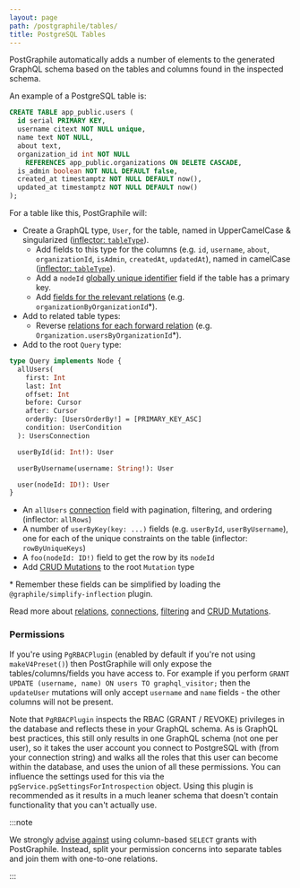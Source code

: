 ```yaml
---
layout: page
path: /postgraphile/tables/
title: PostgreSQL Tables
---
```


PostGraphile automatically adds a number of elements to the generated GraphQL
schema based on the tables and columns found in the inspected schema.

An example of a PostgreSQL table is:

```sql
CREATE TABLE app_public.users (
  id serial PRIMARY KEY,
  username citext NOT NULL unique,
  name text NOT NULL,
  about text,
  organization_id int NOT NULL
    REFERENCES app_public.organizations ON DELETE CASCADE,
  is_admin boolean NOT NULL DEFAULT false,
  created_at timestamptz NOT NULL DEFAULT now(),
  updated_at timestamptz NOT NULL DEFAULT now()
);
```

For a table like this, PostGraphile will:

- Create a GraphQL type, `User`, for the table, named in UpperCamelCase &
  singularized
  ([inflector: `tableType`](https://github.com/graphile/graphile-engine/blob/f332cb11fc32c7b50428c8d19d88121ead00d95d/packages/graphile-build-pg/src/plugins/PgBasicsPlugin.js#L485-L487)).
  - Add fields to this type for the columns (e.g. `id`, `username`, `about`,
    `organizationId`, `isAdmin`, `createdAt`, `updatedAt`), named in camelCase
    ([inflector: `tableType`](https://github.com/graphile/graphile-engine/blob/f332cb11fc32c7b50428c8d19d88121ead00d95d/packages/graphile-build-pg/src/plugins/PgBasicsPlugin.js#L488-L490)).
  - Add a `nodeId` [globally unique identifier](./node-id/) field if the table
    has a primary key.
  - Add [fields for the relevant relations](./relations/) (e.g.
    `organizationByOrganizationId`\*).
- Add to related table types:
  - Reverse [relations for each forward relation](./relations/) (e.g.
    `Organization.usersByOrganizationId`\*).
- Add to the root `Query` type:

```graphql
type Query implements Node {
  allUsers(
    first: Int
    last: Int
    offset: Int
    before: Cursor
    after: Cursor
    orderBy: [UsersOrderBy!] = [PRIMARY_KEY_ASC]
    condition: UserCondition
  ): UsersConnection

  userById(id: Int!): User

  userByUsername(username: String!): User

  user(nodeId: ID!): User
}
```

- An `allUsers` [connection](./connections/) field with pagination, filtering,
  and ordering (inflector: `allRows`)
- A number of `userByKey(key: ...)` fields (e.g. `userById`, `userByUsername`),
  one for each of the unique constraints on the table (inflector:
  `rowByUniqueKeys`)
- A `foo(nodeId: ID!)` field to get the row by its `nodeId`
- Add [CRUD Mutations](./crud-mutations/) to the root `Mutation` type

\* Remember these fields can be simplified by loading the
`@graphile/simplify-inflection` plugin.

Read more about [relations](./relations/), [connections](./connections/),
[filtering](./filtering/) and [CRUD Mutations](./crud-mutations/).

### Permissions

If you're using `PgRBACPlugin` (enabled by default if you're not using
`makeV4Preset()`) then PostGraphile will only expose the tables/columns/fields
you have access to. For example if you perform
`GRANT UPDATE (username, name) ON users TO graphql_visitor;` then the
`updateUser` mutations will only accept `username` and `name` fields - the
other columns will not be present.

Note that `PgRBACPlugin` inspects the RBAC (GRANT / REVOKE) privileges in the
database and reflects these in your GraphQL schema. As is GraphQL best
practices, this still only results in one GraphQL schema (not one per user), so
it takes the user account you connect to PostgreSQL with (from your connection
string) and walks all the roles that this user can become within the database,
and uses the union of all these permissions. You can influence the settings
used for this via the `pgService.pgSettingsForIntrospection` object. Using this
plugin is recommended as it results in a much leaner schema that doesn't
contain functionality that you can't actually use.

:::note

We strongly [advise against](./requirements.md) using column-based
`SELECT` grants with PostGraphile. Instead, split your permission concerns into
separate tables and join them with one-to-one relations.

:::
